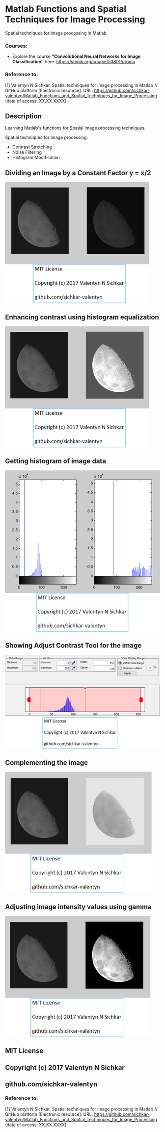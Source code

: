 # Matlab Functions and Spatial Techniques for Image Processing
Spatial techniques for image processing in Matlab

### Courses:
* Explore the course **"Convolutional Neural Networks for Image Classification"** here: https://stepik.org/course/53801/promo

### Reference to:
[1] Valentyn N Sichkar. Spatial techniques for image processing in Matlab // GitHub platform [Electronic resource]. URL: https://github.com/sichkar-valentyn/Matlab_Functions_and_Spatial_Techniques_for_Image_Processing (date of access: XX.XX.XXXX)

## Description
Learning Matlab's functions for Spatial image processing techniques.
<p>Spatial techniques for image processing:</p>
<ul>
<li>Contrast Stretching</li>
<li>Noise Filtering</li>
<li>Histogram Modification</li>
</ul>

## Dividing an Image by a Constant Factor y = x/2
![Results](images/Dividing_an_Image_by_a_Constant_Factor.png)

## Enhancing contrast using histogram equalization
![Results](images/Enhancing_contrast_using_histogram_equalization.png)

## Getting histogram of image data
![Results](images/Getting_histogram_of_image_data.png)

## Showing Adjust Contrast Tool for the image
![Results](images/Showing_Adjust_Contrast_tool_for_the_image.png)

## Complementing the image
![Results](images/Complementing_the_image.png)

## Adjusting image intensity values using gamma
![Results](images/Adjusting_image_intensity_values_using_gamma.png)

## MIT License
## Copyright (c) 2017 Valentyn N Sichkar
## github.com/sichkar-valentyn
### Reference to:
[1] Valentyn N Sichkar. Spatial techniques for image processing in Matlab // GitHub platform [Electronic resource]. URL: https://github.com/sichkar-valentyn/Matlab_Functions_and_Spatial_Techniques_for_Image_Processing (date of access: XX.XX.XXXX)
